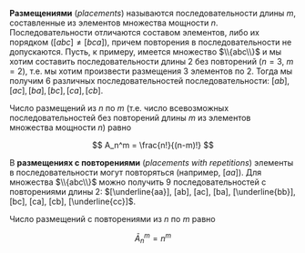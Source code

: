 
**Размещениями** (*placements*) называются последовательности длины $m$, составленные из элементов множества мощности $n$. Последовательности отличаются составом элементов, либо их порядком ($[abc] \neq [bca]$), причем повторения в последовательности не допускаются. Пусть, к примеру, имеется множество $\\{abc\\}$ и мы хотим составить последовательности длины 2 без повторений ($n=3$, $m=2$), т.е. мы хотим произвести размещения 3 элементов по 2. Тогда мы получим 6 различных последовательностей последовательности: $[ab], [ac], [ba], [bc], [ca], [cb]$.

Число размещений из $n$ по $m$ (т.е. число всевозможных последовательностей без повторений длины $m$ из элементов множества мощности $n$) равно

$$
A_n^m = \frac{n!}{(n-m)!}
$$

В **размещениях с повторениями** (*placements with repetitions*) элементы в последовательности могут повторяться (например, $[aa]$). Для множества $\\{abc\\}$ можно получить 9 последовательностей с повторениями длины 2: $[\underline{aa}], [ab], [ac], [ba], [\underline{bb}], [bc], [ca], [cb], [\underline{cc}]$.

Число размещений с повторениями из $n$ по $m$ равно

$$
\bar A_n^m = n^m
$$
